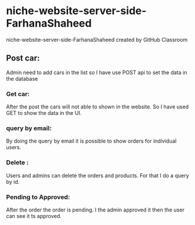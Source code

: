 # niche-website-server-side-FarhanaShaheed
niche-website-server-side-FarhanaShaheed created by GitHub Classroom

## Post car:

Admin need to add cars in the list so I have use POST api to set the data in the database

### Get car:

After the post the cars will not able to shown in the website. So I have used GET to show the data in the UI.

### query by email:

By doing the query by email it is possible to show orders for individual users.

### Delete :

Users and admins can delete the orders and products. For that I do a query by id.

### Pending to Approved:

After the order the order is pending. I the admin approved it then the user can see it ts approved.
